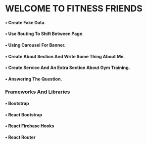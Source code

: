 # WELCOME TO FITNESS FRIENDS


#### • Create Fake Data.
#### • Use Routing To Shift Between Page.
#### • Using Carousel For Banner.
#### • Create About Section And Write Some Thing About Me.
#### • Create Service And An Extra Section About Gym Training.
#### • Answering The Question.

### Frameworks And Libraries
#### • Bootstrap 
#### • React Bootstrap
#### • React Firebase Hooks
#### • React Router
